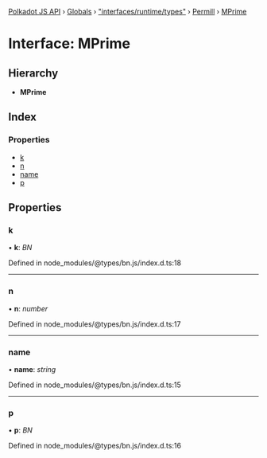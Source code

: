 [Polkadot JS API](../README.md) › [Globals](../globals.md) › ["interfaces/runtime/types"](../modules/_interfaces_runtime_types_.md) › [Permill](_interfaces_runtime_types_.permill.md) › [MPrime](_interfaces_runtime_types_.permill.mprime.md)

# Interface: MPrime

## Hierarchy

* **MPrime**

## Index

### Properties

* [k](_interfaces_runtime_types_.permill.mprime.md#k)
* [n](_interfaces_runtime_types_.permill.mprime.md#n)
* [name](_interfaces_runtime_types_.permill.mprime.md#name)
* [p](_interfaces_runtime_types_.permill.mprime.md#p)

## Properties

###  k

• **k**: *BN*

Defined in node_modules/@types/bn.js/index.d.ts:18

___

###  n

• **n**: *number*

Defined in node_modules/@types/bn.js/index.d.ts:17

___

###  name

• **name**: *string*

Defined in node_modules/@types/bn.js/index.d.ts:15

___

###  p

• **p**: *BN*

Defined in node_modules/@types/bn.js/index.d.ts:16
